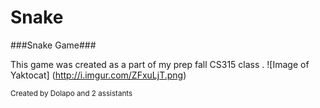 # Snake


###Snake Game###

This game was created as a part of my prep fall CS315 class .
![Image of Yaktocat]
(http://i.imgur.com/ZFxuLjT.png)


<sub>Created by Dolapo and 2 assistants</sub>
